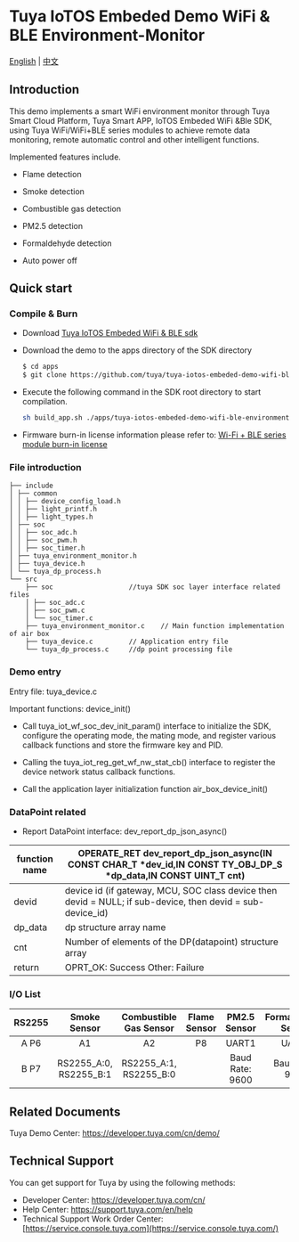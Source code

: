 # Tuya IoTOS Embeded Demo WiFi & BLE Environment-Monitor

  [English](./README.md) | [中文](./README_zh.md) 

  ## Introduction 

This demo implements a smart WiFi environment monitor through Tuya Smart Cloud Platform, Tuya Smart APP, IoTOS Embeded WiFi &Ble SDK, using Tuya WiFi/WiFi+BLE series modules to achieve remote data monitoring, remote automatic control and other intelligent functions.

  Implemented features include.

  + Flame detection 

  + Smoke detection

  + Combustible gas detection

  + PM2.5 detection

  + Formaldehyde detection

  + Auto power off 

  

  ## Quick start 

  ### Compile & Burn

  + Download [Tuya IoTOS Embeded WiFi & BLE sdk](https://github.com/tuya/tuya-iotos-embeded-sdk-wifi-ble-bk7231t) 

  + Download the demo to the apps directory of the SDK directory 

    ```bash
    $ cd apps
    $ git clone https://github.com/tuya/tuya-iotos-embeded-demo-wifi-ble-environment-monitor
    ```

  + Execute the following command in the SDK root directory to start compilation.

    ```bash
    sh build_app.sh ./apps/tuya-iotos-embeded-demo-wifi-ble-environment-monitor tuya-iotos-embeded-demo-wifi-ble-environment-monitor 1.0.0 
    ```

  + Firmware burn-in license information please refer to: [Wi-Fi + BLE series module burn-in license](https://developer.tuya.com/cn/docs/iot/device-development/burn-and-authorization/burn-and-authorize-wifi-ble-modules/burn-and-authorize-wb-series-modules?id=Ka78f4pttsytd) 

  

  ### File introduction 

  ```
  ├── include
  │ ├── common
  │ │ ├── device_config_load.h
  │ │ ├── light_printf.h
  │ │ ├── light_types.h
  │ ├── soc
  │ │ ├── soc_adc.h
  │ │ ├── soc_pwm.h
  │ │ ├── soc_timer.h
  │ ├── tuya_environment_monitor.h
  │ ├── tuya_device.h
  │ └── tuya_dp_process.h
  └── src
      ├── soc 					//tuya SDK soc layer interface related files
      │ ├── soc_adc.c
      │ ├── soc_pwm.c
      │ └── soc_timer.c
      ├── tuya_environment_monitor.c	// Main function implementation of air box
      ├── tuya_device.c 		// Application entry file
      └── tuya_dp_process.c 	//dp point processing file
  ```

  

  ### Demo entry

  Entry file: tuya_device.c

  Important functions: device_init()

  + Call tuya_iot_wf_soc_dev_init_param() interface to initialize the SDK, configure the operating mode, the mating mode, and register various callback functions and store the firmware key and PID.

  + Calling the tuya_iot_reg_get_wf_nw_stat_cb() interface to register the device network status callback functions.

  + Call the application layer initialization function air_box_device_init()

  

  ### DataPoint related

  + Report DataPoint interface: dev_report_dp_json_async()

| function name | OPERATE_RET dev_report_dp_json_async(IN CONST CHAR_T *dev_id,IN CONST TY_OBJ_DP_S *dp_data,IN CONST UINT_T cnt) |
| ------------- | ------------------------------------------------------------ |
| devid         | device id (if gateway, MCU, SOC class device then devid = NULL; if sub-device, then devid = sub-device_id) |
| dp_data       | dp structure array name                                      |
| cnt           | Number of elements of the DP(datapoint) structure array      |
| return        | OPRT_OK: Success Other: Failure                              |

  

  ### I/O List 

| RS2255 |      Smoke Sensor      | Combustible Gas Sensor | Flame Sensor |  PM2.5 Sensor   | Formaldehyde Sensor | Power Failure |
| :----: | :--------------------: | :--------------------: | :----------: | :-------------: | :-----------------: | :-----------: |
|  A P6  |           A1           |           A2           |      P8      |      UART1      |        UART2        |      P24      |
|  B P7  | RS2255_A:0, RS2255_B:1 | RS2255_A:1, RS2255_B:0 |              | Baud Rate: 9600 |   Baud Rate: 9600   |               |

  

  ## Related Documents

  Tuya Demo Center: https://developer.tuya.com/cn/demo/

  

  ## Technical Support

  You can get support for Tuya by using the following methods:

  - Developer Center: https://developer.tuya.com/cn/
  - Help Center: https://support.tuya.com/en/help
  - Technical Support Work Order Center: [https://service.console.tuya.com](https://service.console.tuya.com/) 
